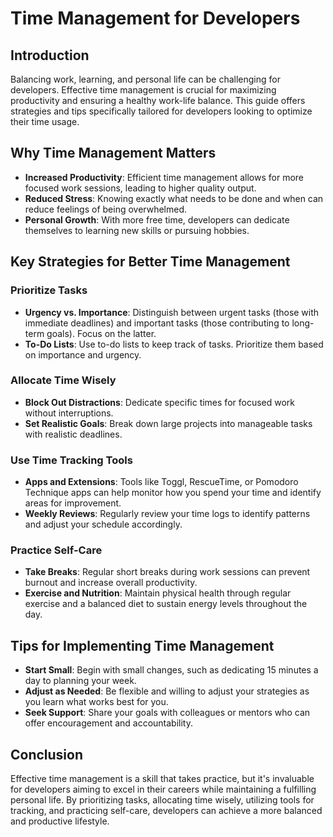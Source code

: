 # Time Management for Developers

## Introduction

Balancing work, learning, and personal life can be challenging for developers. Effective time management is crucial for maximizing productivity and ensuring a healthy work-life balance. This guide offers strategies and tips specifically tailored for developers looking to optimize their time usage.

## Why Time Management Matters

- **Increased Productivity**: Efficient time management allows for more focused work sessions, leading to higher quality output.
- **Reduced Stress**: Knowing exactly what needs to be done and when can reduce feelings of being overwhelmed.
- **Personal Growth**: With more free time, developers can dedicate themselves to learning new skills or pursuing hobbies.

## Key Strategies for Better Time Management

### Prioritize Tasks

- **Urgency vs. Importance**: Distinguish between urgent tasks (those with immediate deadlines) and important tasks (those contributing to long-term goals). Focus on the latter.
- **To-Do Lists**: Use to-do lists to keep track of tasks. Prioritize them based on importance and urgency.

### Allocate Time Wisely

- **Block Out Distractions**: Dedicate specific times for focused work without interruptions.
- **Set Realistic Goals**: Break down large projects into manageable tasks with realistic deadlines.

### Use Time Tracking Tools

- **Apps and Extensions**: Tools like Toggl, RescueTime, or Pomodoro Technique apps can help monitor how you spend your time and identify areas for improvement.
- **Weekly Reviews**: Regularly review your time logs to identify patterns and adjust your schedule accordingly.

### Practice Self-Care

- **Take Breaks**: Regular short breaks during work sessions can prevent burnout and increase overall productivity.
- **Exercise and Nutrition**: Maintain physical health through regular exercise and a balanced diet to sustain energy levels throughout the day.

## Tips for Implementing Time Management

- **Start Small**: Begin with small changes, such as dedicating 15 minutes a day to planning your week.
- **Adjust as Needed**: Be flexible and willing to adjust your strategies as you learn what works best for you.
- **Seek Support**: Share your goals with colleagues or mentors who can offer encouragement and accountability.

## Conclusion

Effective time management is a skill that takes practice, but it's invaluable for developers aiming to excel in their careers while maintaining a fulfilling personal life. By prioritizing tasks, allocating time wisely, utilizing tools for tracking, and practicing self-care, developers can achieve a more balanced and productive lifestyle.